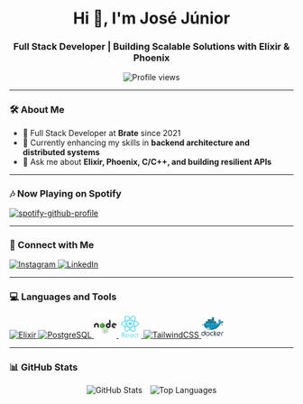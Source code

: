 <h1 align="center">Hi 👋, I'm José Júnior</h1>
<h3 align="center">Full Stack Developer | Building Scalable Solutions with Elixir & Phoenix</h3>

<p align="center">
  <img src="https://komarev.com/ghpvc/?username=josesfjunior&label=Profile%20views&color=0e75b6&style=flat" alt="Profile views" />
</p>

---

### 🛠️ About Me
- 🔭 Full Stack Developer at **Brate** since 2021
- 🌱 Currently enhancing my skills in **backend architecture and distributed systems**
- 💬 Ask me about **Elixir, Phoenix, C/C++, and building resilient APIs**

---

### 🎶 Now Playing on Spotify
[![spotify-github-profile](https://spotify-github-profile.kittinanx.com/api/view?uid=y1n5djxpn426vwk991lvlfu57&cover_image=true&theme=novatorem&show_offline=false&background_color=121212&interchange=false&bar_color=53b14f&bar_color_cover=false)](https://spotify-github-profile.kittinanx.com/api/view?uid=y1n5djxpn426vwk991lvlfu57&redirect=true)

---

### 🚀 Connect with Me
<p align="left">
  <a href="https://instagram.com/josesfjunior" target="blank">
    <img src="https://raw.githubusercontent.com/rahuldkjain/github-profile-readme-generator/master/src/images/icons/Social/instagram.svg" alt="Instagram" height="30" width="40" />
  </a>
  <a href="https://www.linkedin.com/in/josesfjunior" target="blank">
    <img src="https://raw.githubusercontent.com/rahuldkjain/github-profile-readme-generator/master/src/images/icons/Social/linked-in-alt.svg" alt="LinkedIn" height="30" width="40" />
  </a>
</p>

---

### 💻 Languages and Tools
<p align="left">
  <a href="https://elixir-lang.org" target="_blank" rel="noreferrer">
    <img src="https://www.vectorlogo.zone/logos/elixir-lang/elixir-lang-icon.svg" alt="Elixir" width="40" height="40"/>
  </a>
  <a href="https://www.postgresql.org/" target="_blank" rel="noreferrer">
    <img src="https://www.vectorlogo.zone/logos/postgresql/postgresql-icon.svg" alt="PostgreSQL" width="40" height="40"/>
  </a>
  <a href="https://nodejs.org" target="_blank" rel="noreferrer">
    <img src="https://raw.githubusercontent.com/devicons/devicon/master/icons/nodejs/nodejs-original-wordmark.svg" alt="Node.js" width="40" height="40"/>
  </a>
  <a href="https://reactjs.org/" target="_blank" rel="noreferrer">
    <img src="https://raw.githubusercontent.com/devicons/devicon/master/icons/react/react-original-wordmark.svg" alt="React" width="40" height="40"/>
  </a>
  <a href="https://tailwindcss.com/" target="_blank" rel="noreferrer">
    <img src="https://www.vectorlogo.zone/logos/tailwindcss/tailwindcss-icon.svg" alt="TailwindCSS" width="40" height="40"/>
  </a>
  <a href="https://www.docker.com/" target="_blank" rel="noreferrer">
    <img src="https://raw.githubusercontent.com/devicons/devicon/master/icons/docker/docker-original-wordmark.svg" alt="Docker" width="40" height="40"/>
  </a>
</p>

---

### 📊 GitHub Stats
<p align="center">
  <img src="https://github-readme-stats.vercel.app/api?username=josesfjunior&show_icons=true&locale=en" alt="GitHub Stats" style="margin-right: 10px;" />
  <img src="https://github-readme-stats.vercel.app/api/top-langs?username=josesfjunior&show_icons=true&locale=en&layout=compact" alt="Top Languages" />
</p>
